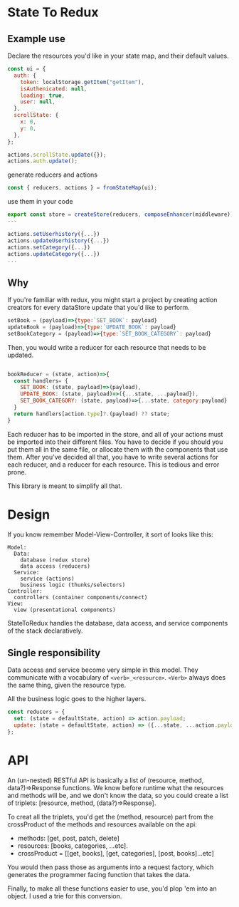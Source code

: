# State To Redux

## Example use

Declare the resources you'd like in your state map, and their default values.

```js
const ui = {
  auth: {
    token: localStorage.getItem("getItem"),
    isAuthenicated: null,
    loading: true,
    user: null,
  },
  scrollState: {
    x: 0,
    y: 0,
  },
};

actions.scrollState.update({});
actions.auth.update();
```

generate reducers and actions

```js
const { reducers, actions } = fromStateMap(ui);
```

use them in your code

```js
export const store = createStore(reducers, composeEnhancer(middleware));
---

actions.setUserhistory({...})
actions.updateUserhistory({...})
actions.setCategory({...})
actions.updateCategory({...})
...

```

## Why

If you're familiar with redux, you might start a project by creating
action creators for every dataStore update that you'd like to perform.

```js
setBook = (payload)=>{type:`SET_BOOK`: payload}
updateBook = (payload)=>{type:`UPDATE_BOOK`: payload}
setBookCategory = (payload)=>{type:`SET_BOOK_CATEGORY`: payload}
```

Then, you would write a reducer for each resource that needs to be updated.

```js

bookReducer = (state, action)=>{
  const handlers= {
    SET_BOOK: (state, payload)=>(payload),
    UPDATE_BOOK: (state, payload)=>({...state, ...payload}),
    SET_BOOK_CATEGORY: (state, payload)=>{...state, category:payload}
  }
  return handlers[action.type]?.(payload) ?? state;
}
```

Each reducer has to be imported in the store, and all of your actions must
be imported into their different files. You have to decide if you should you put them all in the same
file, or allocate them with the components that use them. After you've decided all that,
you have to write several actions for each reducer, and a reducer for each resource.
This is tedious and error prone.

This library is meant to simplify all that.

# Design

If you know remember Model-View-Controller, it sort of looks like this:

```
Model:
  Data:
    database (redux store)
    data access (reducers)
  Service:
    service (actions)
    business logic (thunks/selectors)
Controller:
  controllers (container components/connect)
View:
  view (presentational components)
```

StateToRedux handles the database, data access, and service components of the stack declaratively.

## Single responsibility

Data access and service become very simple in this model. They communicate with a vocabulary of `<verb>_<resource>`.
`<Verb>` always does the same thing, given the resource type.

All the business logic goes to the higher layers.

```js
const reducers = {
  set: (state = defaultState, action) => action.payload;
  update: (state = defaultState, action) => ({...state, ...action.payload});
};
```

# API

An (un-nested) RESTful API is basically a list of (resource, method,
data?)=>Response functions. We know before runtime what the resources and
methods will be, and we don't know the data, so you could create a list of
triplets: [resource, method, (data?)=>Response].

To creat all the triplets, you'd get the (method, resource) part from the
crossProduct of the methods and resources available on the api:

- methods: [get, post, patch, delete]
- resources: [books, categories, ...etc].
- crossProduct = [[get, books], [get, categories], [post, books]...etc]

You would then pass those as arguments into a request factory, which generates
the programmer facing function that takes the data.

Finally, to make all these functions easier to use, you'd plop 'em into an
object. I used a trie for this conversion.
